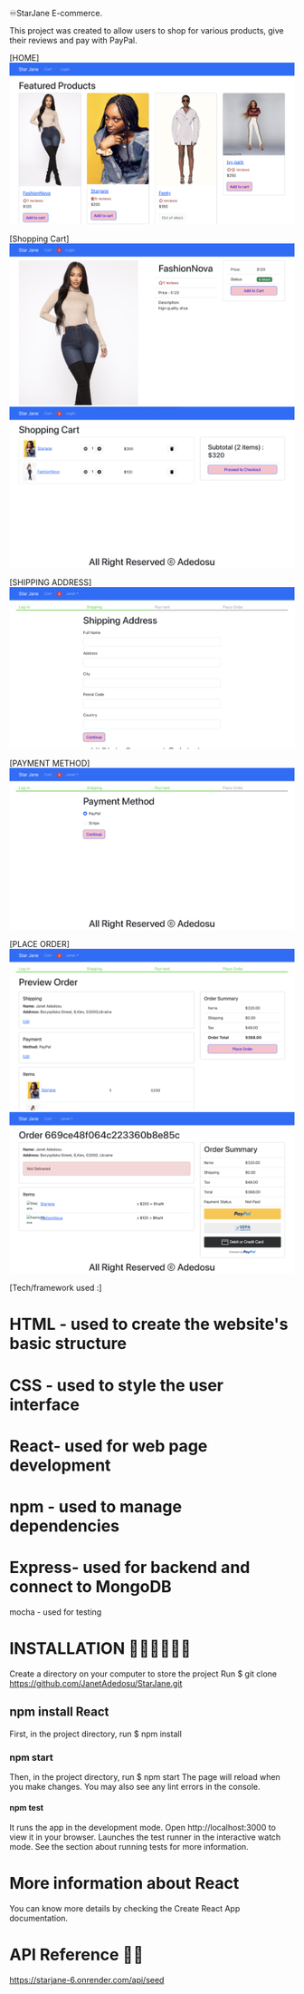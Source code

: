 ♾️StarJane E-commerce.

This project was created to allow users to shop for various products, give their reviews and pay with PayPal.

 [HOME]
![Alt text](<frontend/public/Screenshot 2024-07-21 at 12.32.42.png>)

[Shopping Cart]
![Alt text](<frontend/public/Screenshot 2024-07-21 at 12.33.49.png>)
![Alt text](<frontend/public/Screenshot 2024-07-21 at 12.34.18.png>)

[SHIPPING ADDRESS]
![Alt text](<frontend/public/Screenshot 2024-07-21 at 12.35.06.png>)

[PAYMENT METHOD]
![Alt text](<frontend/public/Screenshot 2024-07-21 at 12.35.31.png>)

[PLACE ORDER]
![Alt text](<frontend/public/Screenshot 2024-07-21 at 12.35.51.png>)
![Alt text](<frontend/public/Screenshot 2024-07-21 at 12.36.14.png>)

[Tech/framework used :]
# HTML - used to create the website's basic structure
# CSS - used to style the user interface
# React- used for web page development
# npm - used to manage dependencies
# Express- used for backend and connect to MongoDB
mocha - used for testing

# INSTALLATION 👩🏾‍💻👩🏾‍💻
Create a directory on your computer to store the project
Run $ git clone https://github.com/JanetAdedosu/StarJane.git

## npm install React
First, in the project directory, run $ npm install

### npm start
Then, in the project directory, run $ npm start
The page will reload when you make changes.
You may also see any lint errors in the console.

#### npm test
It runs the app in the development mode.
Open http://localhost:3000 to view it in your browser. Launches the test runner in the interactive watch mode.
See the section about running tests for more information.

# More information about React
You can know more details by checking the Create React App documentation.

# API Reference 👩‍💻
https://starjane-6.onrender.com/api/seed

